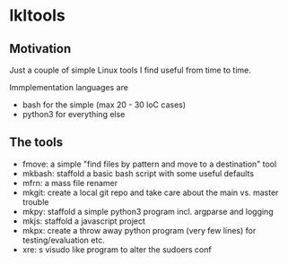 # lkltools


## Motivation

Just a couple of simple Linux tools I find useful from time to time.

Immplementation languages are 

- bash for the simple (max 20 - 30 loC cases)
- python3 for everything else


## The tools

* fmove: a simple "find files by pattern and move to a destination" tool
* mkbash: staffold a basic bash script with some useful defaults
* mfrn: a mass file renamer
* mkgit: create a local git repo and take care about the main vs. master trouble
* mkpy: staffold a simple python3 program incl. argparse and logging
* mkjs: staffold a javascript project
* mkpx: create a throw away python program (very few lines) for testing/evaluation etc.
* xre: s visudo like program to alter the sudoers conf
